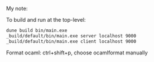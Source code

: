 My note:

To build and run at the top-level:

```bash
dune build bin/main.exe
_build/default/bin/main.exe server localhost 9000
_build/default/bin/main.exe client localhost 9000
```

Format ocaml: ctrl+shift+p, choose ocamlformat manually
